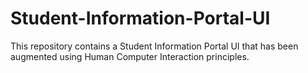 # Student-Information-Portal-UI
This repository contains a Student Information Portal UI that has been augmented using Human Computer Interaction principles.
